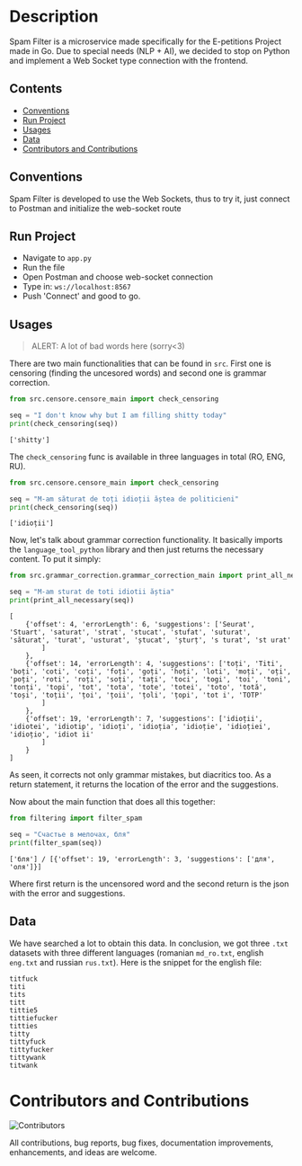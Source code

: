 # Description
Spam Filter is a microservice made specifically for the E-petitions Project made in Go. Due to special needs (NLP + AI), we decided to stop on Python and implement a Web Socket type connection with the frontend.

## Contents
- [Conventions](#conventions)
- [Run Project](#runproject)
- [Usages](#usages)
- [Data](#data)
- [Contributors and Contributions](#contributors-and-contributions)
  
## Conventions
Spam Filter is developed to use the Web Sockets, thus to try it, just connect to Postman and initialize the web-socket route

## Run Project
- Navigate to `app.py`
- Run the file
- Open Postman and choose web-socket connection
- Type in: `ws://localhost:8567`
- Push 'Connect' and good to go.

## Usages

> ALERT: A lot of bad words here (sorry<3)

There are two main functionalities that can be found in `src`. First one is censoring (finding the uncesored words) and
second one is grammar correction.

```python
from src.censore.censore_main import check_censoring

seq = "I don't know why but I am filling shitty today"
print(check_censoring(seq))
```
```
['shitty']
```
The `check_censoring` func is available in three languages in total (RO, ENG, RU).
```python
from src.censore.censore_main import check_censoring

seq = "M-am săturat de toți idioții ăștea de politicieni"
print(check_censoring(seq))
```
```
['idioții']
```
Now, let's talk about grammar correction functionality. It basically imports the `language_tool_python` library and then just returns the necessary content. To put it simply:
```python
from src.grammar_correction.grammar_correction_main import print_all_necessary

seq = "M-am sturat de toti idiotii ăștia"
print(print_all_necessary(seq))
```
```
[
    {'offset': 4, 'errorLength': 6, 'suggestions': ['Seurat', 'Stuart', 'saturat', 'strat', 'stucat', 'stufat', 'suturat', 'săturat', 'turat', 'usturat', 'ștucat', 'șturț', 's turat', 'st urat'
        ]
    },
    {'offset': 14, 'errorLength': 4, 'suggestions': ['toți', 'Titi', 'boți', 'coti', 'coți', 'foți', 'goți', 'hoți', 'loti', 'moți', 'oți', 'poți', 'roti', 'roți', 'soți', 'tați', 'toci', 'togi', 'toi', 'toni', 'tonți', 'topi', 'tot', 'tota', 'tote', 'totei', 'toto', 'totă', 'toși', 'toții', 'țoi', 'țoii', 'țoli', 'țopi', 'tot i', 'TOTP'
        ]
    },
    {'offset': 19, 'errorLength': 7, 'suggestions': ['idioții', 'idiotei', 'idiotip', 'idioți', 'idioția', 'idioție', 'idioției', 'idioțio', 'idiot ii'
        ]
    }
]
```
As seen, it corrects not only grammar mistakes, but diacritics too. 
As a return statement, it returns the location of the error and the suggestions.

Now about the main function that does all this together:
```python
from filtering import filter_spam

seq = "Счастье в мелочах, бля"
print(filter_spam(seq))
```

```
['бля'] / [{'offset': 19, 'errorLength': 3, 'suggestions': ['для', 'оля']}]
```
Where first return is the uncensored word and the second return is the json with the error and suggestions.

## Data
We have searched a lot to obtain this data. In conclusion, we got three `.txt` datasets with three different languages (romanian `md_ro.txt`, english `eng.txt` and russian `rus.txt`). Here is the snippet for the english file:
```
titfuck
titi
tits
titt
tittie5
tittiefucker
titties
titty
tittyfuck
tittyfucker
tittywank
titwank
```

# Contributors and Contributions
![Contributors](https://img.shields.io/github/contributors/grumpycatyo-collab/spam_filter_epetitions)

All contributions, bug reports, bug fixes, documentation improvements, enhancements, and ideas are welcome.